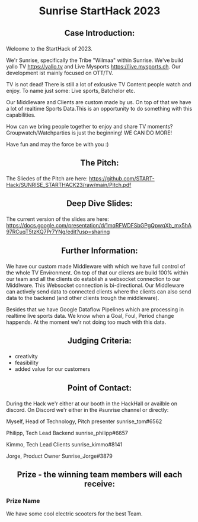 # <p align="center"> Sunrise StartHack 2023 </p>

## <p align="center"> Case Introduction: </p>

Welcome to the StartHack of 2023.

We'r Sunrise, specifically the Tribe "Wilmaa" within Sunrise. We've build yallo TV https://yallo.tv and Live Mysports https://live.mysports.ch. Our development ist mainly focused on OTT/TV.

TV is not dead! There is still a lot of exlcusive TV Content people watch and enjoy. To name just some: Live sports, Batchelor etc. 

Our Middleware and Clients are custom made by us. On top of that we have a lot of realtime Sports Data.This is an opportunity to do something with this capabilities.

How can we bring people together to enjoy and share TV moments? Groupwatch/Watchparties is just the beginning! WE CAN DO MORE!

Have fun and may the force be with you :)

## <p align="center"> The Pitch: </p>

The Sliedes of the Pitch are here: https://github.com/START-Hack/SUNRISE_STARTHACK23/raw/main/Pitch.pdf

## <p align="center"> Deep Dive Slides: </p>

The current version of the slides are here: https://docs.google.com/presentation/d/1mqRFWDFSbGPgQpwqXb_mx5hA97RCuqT5tzKQ7Pr7YNg/edit?usp=sharing

## <p align="center"> Further Information: </p>

We have our custom made Middleware with which we have full control of the whole TV Environment. On top of that our clients are build 100% within our team and all the clients do establish a websocket connection to our Middlware. This Websocket connection is bi-directional. Our Middleware can actively send data to connected clients where the clients can also send data to the backend (and other clients trough the middleware).

Besides that we have Google Dataflow Pipelines which are processing in realtime live sports data. We know when a Goal, Foul, Period change happends. At the moment we'r not doing too much with this data.


## <p align="center"> Judging Criteria: </p>

* creativity
* feasibility
* added value for our customers

## <p align="center"> Point of Contact: </p>

During the Hack we'r either at our booth in the HackHall or availble on discord. On Discord we'r either in the #sunrise channel or directly:

Myself, Head of Technology, Pitch presenter 
sunrise_tom#6562

Philipp, Tech Lead Backend
sunrise_philipp#6657

Kimmo, Tech Lead Clients
sunrise_kimmo#8141

Jorge, Product Owner
Sunrise_Jorge#3879

## <p align="center"> Prize - the winning team members will each receive: </p>

### Prize Name

We have some cool electric scooters for the best Team.
